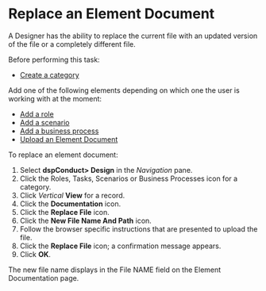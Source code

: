 # Replace an Element Document

A Designer has the ability to replace the current file with an updated
version of the file or a completely different file.

Before performing this task:

  - [Create a category](Create_a_Category.htm)

Add one of the following elements depending on which one the user is
working with at the moment:

  - [Add a role](Add_a_Role.htm)
  - [Add a scenario](Add_Scenario.htm)
  - [Add a business process](Add_Business_Process.htm)
  - [Upload an Element
    Document](Upload_and_Download_Element_Documentation.htm)

To replace an element document:

1.  Select <span style="font-weight: bold;">dspConduct</span>**\>
    Design** in the *Navigation* pane.
2.  Click the Roles, Tasks, Scenarios or Business Processes icon for a
    category.
3.  Click *Vertical* **View** for a record.
4.  Click the **Documentation** icon.
5.  Click the **Replace File** icon.
6.  Click the **New File Name And Path** icon.
7.  Follow the browser specific instructions that are presented to
    upload the file.
8.  Click the **Replace File** icon; a confirmation message appears.
9.  Click **OK**.

The new file name displays in the File NAME field on the Element
Documentation page.
